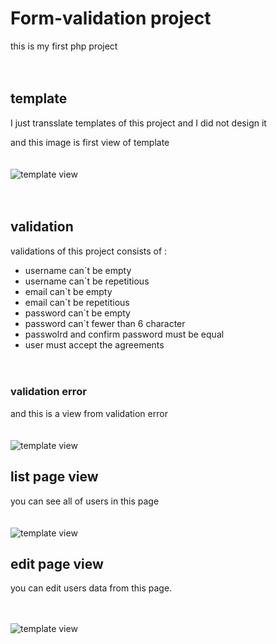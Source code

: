 # Form-validation project
this is my first php project
<br /><br /><br />
## template
I just transslate templates of this project and I did not design it

and this image is first view of template
<br /><br /><br />
![template view](http://sefidgar.netrooz.net/img/template2.png)
<br /><br /><br />
## validation
validations of this project consists of :
<br />
* username can`t be empty
* username can`t be repetitious
* email can`t be empty
* email can`t be repetitious
* password can`t be empty
* password can`t fewer than 6 character
* passwolrd and confirm password must be equal
* user must accept the agreements
<br /><br /><br />
### validation error ###
and this is a view from validation error
<br /><br /><br />
![template view](http://sefidgar.netrooz.net/img/validation-error.png)

## list page view 
you can see all of users in this page
<br /><br /><br />
![template view](http://sefidgar.netrooz.net/img/listpage.png)

## edit page view 
you can edit users data from this page.
<br /><br /><br />

![template view](http://sefidgar.netrooz.net/img/editpage.png)

